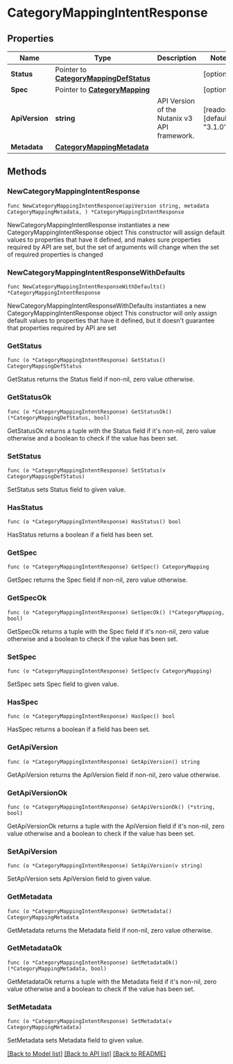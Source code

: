 # CategoryMappingIntentResponse

## Properties

Name | Type | Description | Notes
------------ | ------------- | ------------- | -------------
**Status** | Pointer to [**CategoryMappingDefStatus**](CategoryMappingDefStatus.md) |  | [optional] 
**Spec** | Pointer to [**CategoryMapping**](CategoryMapping.md) |  | [optional] 
**ApiVersion** | **string** | API Version of the Nutanix v3 API framework. | [readonly] [default to "3.1.0"]
**Metadata** | [**CategoryMappingMetadata**](CategoryMappingMetadata.md) |  | 

## Methods

### NewCategoryMappingIntentResponse

`func NewCategoryMappingIntentResponse(apiVersion string, metadata CategoryMappingMetadata, ) *CategoryMappingIntentResponse`

NewCategoryMappingIntentResponse instantiates a new CategoryMappingIntentResponse object
This constructor will assign default values to properties that have it defined,
and makes sure properties required by API are set, but the set of arguments
will change when the set of required properties is changed

### NewCategoryMappingIntentResponseWithDefaults

`func NewCategoryMappingIntentResponseWithDefaults() *CategoryMappingIntentResponse`

NewCategoryMappingIntentResponseWithDefaults instantiates a new CategoryMappingIntentResponse object
This constructor will only assign default values to properties that have it defined,
but it doesn't guarantee that properties required by API are set

### GetStatus

`func (o *CategoryMappingIntentResponse) GetStatus() CategoryMappingDefStatus`

GetStatus returns the Status field if non-nil, zero value otherwise.

### GetStatusOk

`func (o *CategoryMappingIntentResponse) GetStatusOk() (*CategoryMappingDefStatus, bool)`

GetStatusOk returns a tuple with the Status field if it's non-nil, zero value otherwise
and a boolean to check if the value has been set.

### SetStatus

`func (o *CategoryMappingIntentResponse) SetStatus(v CategoryMappingDefStatus)`

SetStatus sets Status field to given value.

### HasStatus

`func (o *CategoryMappingIntentResponse) HasStatus() bool`

HasStatus returns a boolean if a field has been set.

### GetSpec

`func (o *CategoryMappingIntentResponse) GetSpec() CategoryMapping`

GetSpec returns the Spec field if non-nil, zero value otherwise.

### GetSpecOk

`func (o *CategoryMappingIntentResponse) GetSpecOk() (*CategoryMapping, bool)`

GetSpecOk returns a tuple with the Spec field if it's non-nil, zero value otherwise
and a boolean to check if the value has been set.

### SetSpec

`func (o *CategoryMappingIntentResponse) SetSpec(v CategoryMapping)`

SetSpec sets Spec field to given value.

### HasSpec

`func (o *CategoryMappingIntentResponse) HasSpec() bool`

HasSpec returns a boolean if a field has been set.

### GetApiVersion

`func (o *CategoryMappingIntentResponse) GetApiVersion() string`

GetApiVersion returns the ApiVersion field if non-nil, zero value otherwise.

### GetApiVersionOk

`func (o *CategoryMappingIntentResponse) GetApiVersionOk() (*string, bool)`

GetApiVersionOk returns a tuple with the ApiVersion field if it's non-nil, zero value otherwise
and a boolean to check if the value has been set.

### SetApiVersion

`func (o *CategoryMappingIntentResponse) SetApiVersion(v string)`

SetApiVersion sets ApiVersion field to given value.


### GetMetadata

`func (o *CategoryMappingIntentResponse) GetMetadata() CategoryMappingMetadata`

GetMetadata returns the Metadata field if non-nil, zero value otherwise.

### GetMetadataOk

`func (o *CategoryMappingIntentResponse) GetMetadataOk() (*CategoryMappingMetadata, bool)`

GetMetadataOk returns a tuple with the Metadata field if it's non-nil, zero value otherwise
and a boolean to check if the value has been set.

### SetMetadata

`func (o *CategoryMappingIntentResponse) SetMetadata(v CategoryMappingMetadata)`

SetMetadata sets Metadata field to given value.



[[Back to Model list]](../README.md#documentation-for-models) [[Back to API list]](../README.md#documentation-for-api-endpoints) [[Back to README]](../README.md)


